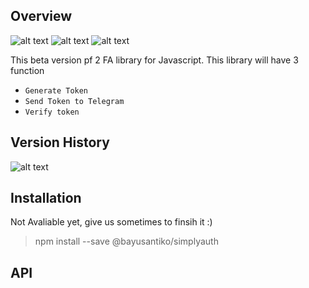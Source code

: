 ## Overview
![alt text](https://img.shields.io/badge/mongoose-5.9-blue)
![alt text](https://img.shields.io/badge/express-4.17-green)
![alt text](https://img.shields.io/badge/nodetelegrambotapi-0.1-red)

This beta version pf 2 FA library for Javascript. This library will have 3 function

* `Generate Token` 
* `Send Token to Telegram`
* `Verify token`


## Version History

![alt text](https://img.shields.io/badge/version-0.1-blue)

## Installation

Not Avaliable yet, give us sometimes to finsih it :)
> npm install --save @bayusantiko/simplyauth

## API


